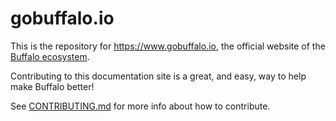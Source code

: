 # gobuffalo.io

This is the repository for https://www.gobuffalo.io, the official website of the [Buffalo ecosystem](https://github.com/gobuffalo).

Contributing to this documentation site is a great, and easy, way to help make Buffalo better! 

See [CONTRIBUTING.md](CONTRIBUTING.md) for more info about how to contribute.